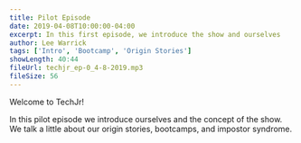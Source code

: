 ```yaml
---
title: Pilot Episode
date: 2019-04-08T10:00:00-04:00
excerpt: In this first episode, we introduce the show and ourselves
author: Lee Warrick
tags: ['Intro', 'Bootcamp', 'Origin Stories']
showLength: 40:44
fileUrl: techjr_ep-0_4-8-2019.mp3
fileSize: 56
---
```


Welcome to TechJr!

In this pilot episode we introduce ourselves and the concept of the show. We talk a little about our origin stories, bootcamps, and impostor syndrome.